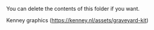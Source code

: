 You can delete the contents of this folder if you want.

Kenney graphics (https://kenney.nl/assets/graveyard-kit)
